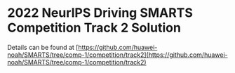# 2022 NeurIPS Driving SMARTS Competition Track 2 Solution

Details can be found at [https://github.com/huawei-noah/SMARTS/tree/comp-1/competition/track2](https://github.com/huawei-noah/SMARTS/tree/comp-1/competition/track2)
